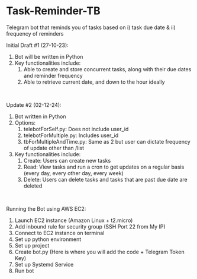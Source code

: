 # Task-Reminder-TB
Telegram bot that reminds you of tasks based on i) task due date &amp; ii) frequency of reminders

Initial Draft #1 (27-10-23):
1. Bot will be written in Python
2. Key functionalities include:
    1. Able to create and store concurrent tasks, along with their due dates and reminder frequency
    2. Able to retrieve current date, and down to the hour ideally

<br>

Update #2 (02-12-24):
1. Bot written in Python
2. Options: 
    1. telebotForSelf.py: Does not include user_id
    2. telebotForMultiple.py: Includes user_id
    3. tbForMultipleAndTime.py: Same as 2 but user can dictate frequency of update other than /list
3. Key functionalities include:
    1. Create: Users can create new tasks
    2. Read: View tasks and run a cron to get updates on a regular basis (every day, every other day, every week)
    3. Delete: Users can delete tasks and tasks that are past due date are deleted

<br>

Running the Bot using AWS EC2:
1. Launch EC2 instance (Amazon Linux + t2.micro)
2. Add inbound rule for security group (SSH Port 22 from My IP)
3. Connect to EC2 instance on terminal
4. Set up python environment
5. Set up project
6. Create bot.py (Here is where you will add the code + Telegram Token Key)
7. Set up Systemd Service
3. Run bot